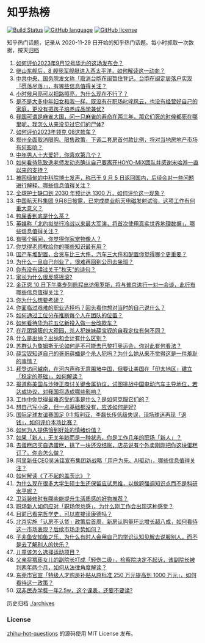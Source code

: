 # 知乎热榜
[![Build Status](https://github.com/ToWeLong/zhihu-hot-questions/workflows/CI/badge.svg)](https://github.com/ToWeLong/zhihu-hot-questions/actions)
[![GitHub language](https://img.shields.io/badge/language-golang-orange.svg)](https://golang.org/)
[![GitHub license](https://img.shields.io/github/license/ToWeLong/zhihu-hot-questions)](https://github.com/ToWeLong/zhihu-hot-questions/blob/main/LICENSE)

知乎热门话题，记录从 2020-11-29 日开始的知乎热门话题。每小时抓取一次数据，按天[归档](./archives)

<!-- BEGIN -->

1. [如何评价2023年9月12号华为的这场发布会？](https://www.zhihu.com/question/621666836)
1. [继山东舰后，8 艘我军舰艇进入西太平洋，如何解读这一动向？](https://www.zhihu.com/question/621654789)
1. [中共中央、国务院发文称「取消台胞在闽暂住登记，台胞在闽定居落户实现『愿落尽落』」，有哪些信息值得关注？](https://www.zhihu.com/question/621690916)
1. [小时候月亮可以把路照亮，为什么现在不行了？](https://www.zhihu.com/question/615203708)
1. [是不是大多中年妇女和我一样，既没有在职场叱咤风云，也没有经营好自己的家庭，更没有把孩子培养成品学兼优?](https://www.zhihu.com/question/620784519)
1. [我国可谓是麻雀大国，问一只麻雀的寿命在两三年，那它们死的时候都死在哪里呢，我怎么从来没见过它们的尸体?](https://www.zhihu.com/question/40031505)
1. [如何评价2023年领克 08这款车？](https://www.zhihu.com/question/599122466)
1. [郑州全面取消限购、限售政策，下调二套房首付款比例，将对当地房地产市场有何影响？](https://www.zhihu.com/question/621737323)
1. [中年男人十大爱好，你喜欢第几个？](https://www.zhihu.com/question/616695515)
1. [如何看待陈致逸老师发动态确认自己要离开HOYO-MiX团队并感谢米哈游一直以来的支持？](https://www.zhihu.com/question/621728574)
1. [被困缅甸的中科院博士发声，称已于 9 月 5 日返回国内，后续会对一些问题进行解释，哪些信息值得关注？](https://www.zhihu.com/question/621617850)
1. [全球护士缺口到 2030 年预计达 1300 万，如何评价这一现象？](https://www.zhihu.com/question/620587865)
1. [中国航天科集团 9月8日披露，已完成商业航天电磁发射试验，这项工作有何重大意义？](https://www.zhihu.com/question/621616063)
1. [鸭屎香到底是什么茶？](https://www.zhihu.com/question/490757990)
1. [英媒称「北约拟举行冷战以来最大军演，将首次使用真实世界地理数据」，哪些信息值得关注？](https://www.zhihu.com/question/621630809)
1. [有哪个瞬间，你觉得你家宠物像人？](https://www.zhihu.com/question/299711639)
1. [你觉得老师教给你的哪些知识最有用？](https://www.zhihu.com/question/621125769)
1. [国产车堆配置，合资车比三大件，汽车三大件和配置你觉得哪个更重要？](https://www.zhihu.com/question/574194660)
1. [为什么一旦自己创业了，很难再回到公司去坐班？](https://www.zhihu.com/question/47342018)
1. [你有没有读过关于"秋天"的诗句？](https://www.zhihu.com/question/621713901)
1. [家长为什么很反感摇滚?](https://www.zhihu.com/question/605440300)
1. [金正恩 10 日下午乘专列启程出访俄罗斯，将与普京进行一对一会谈，此行有哪些信息值得关注？](https://www.zhihu.com/question/621528026)
1. [你为什么想要考研？](https://www.zhihu.com/question/350353925)
1. [你面临过艰难的职业选择吗？回头看你想对当时的自己说什么？](https://www.zhihu.com/question/620912700)
1. [如何通过工位分布推断每个人在团队的位置？](https://www.zhihu.com/question/621501858)
1. [如何看待华为花五亿新投入做一台改款车？](https://www.zhihu.com/question/621669038)
1. [在花团锦簇的大观园，杀人犯妹妹薛宝钗的自我定位有何不同？](https://www.zhihu.com/question/621472706)
1. [什么是出纳？出纳和会计有什么区别？](https://www.zhihu.com/question/20030390)
1. [苏群认为詹姆斯无论如何是不可能去巴黎打奥运会，你对此有何看法？](https://www.zhihu.com/question/621276165)
1. [薛宝钗知道自己的哥哥薛蟠是个杀人犯吗？为什么她从来不觉得这是一件羞耻的事情？](https://www.zhihu.com/question/621472803)
1. [拜登访问越南，在河内声称无意围堵中国，但要让美国在「印太地区」建立「稳定的基础」，如何解读？](https://www.zhihu.com/question/621467519)
1. [报道称美国与沙特正商讨关键金属协议，试图挑战中国电动汽车主导地位，若达成协议，对我国将造成哪些影响？](https://www.zhihu.com/question/621500876)
1. [工作中你觉得最难忍受的事是什么？是如何克服它们的？](https://www.zhihu.com/question/620916337)
1. [想自己写小说，但一点基础都没有，应该如何是好?](https://www.zhihu.com/question/620845034)
1. [国际足球友谊赛国足 0:1 叙利亚，李磊长传低级失误，现场球迷再现「退钱」，如何评价本场比赛？](https://www.zhihu.com/question/621703596)
1. [如何为人提供恰到好处的情绪价值？](https://www.zhihu.com/question/577187416)
1. [如果「新人」无关年龄而是一种状态，你是工作几年的职场「新人」？](https://www.zhihu.com/question/620628168)
1. [去蛋糕店买自选蛋糕，挑了一块还没结账，店员说有个外卖刚刚把你这块蛋糕订了。你会怎么做？](https://www.zhihu.com/question/621387374)
1. [阿里新任CEO吴泳铭宣布集团新战略「用户为先、AI驱动」，哪些信息值得关注？](https://www.zhihu.com/question/621634427)
1. [如何解读《了不起的盖茨比》？](https://www.zhihu.com/question/20006843)
1. [为什么现在很多大学生硕士生还保留应试思维，以做题强调知识点而不是科研水平呢？](https://www.zhihu.com/question/537731762)
1. [卫浴装修时有哪些能提升生活质感的好物推荐？](https://www.zhihu.com/question/556546507)
1. [职场新人如何应对「职场倦怠感」，为什么刚工作会出现这种感觉？](https://www.zhihu.com/question/620979940)
1. [目前已看完哲学史，可以直接读康德吗？](https://www.zhihu.com/question/572744841)
1. [北京实施「认房不认贷」政策后首周，新房认购量环比增长超八成，如何看待这一市场表现？后续市场走势如何？](https://www.zhihu.com/question/621486039)
1. [子非鱼安知鱼之乐，为什么有时人会用自己的学识认知见解去说服别人，而不是去了解别人的快乐？](https://www.zhihu.com/question/620195655)
1. [儿童该怎么选择运动项目？](https://www.zhihu.com/question/39014818)
1. [父亲将猥亵女儿的副院长打成「轻伤二级」，检察院决定不起诉，该副院长被判两年两个月，如何从法律角度解读？](https://www.zhihu.com/question/621502497)
1. [东莞市官宣「特级人才购房补贴从原标准 250 万元提高到 1000 万元」，如何看待这一政策？](https://www.zhihu.com/question/621628239)
1. [双非民办学费一年2.5w，这个课表，还要不要读?](https://www.zhihu.com/question/621410658)

<!-- END -->

历史归档 [./archives](./archives)


### License
[zhihu-hot-questions](https://github.com/towelong/zhihu-hot-questions) 的源码使用 MIT License 发布。